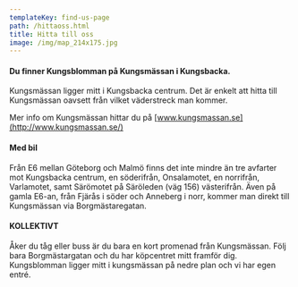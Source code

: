```yaml
---
templateKey: find-us-page
path: /hittaoss.html
title: Hitta till oss
image: /img/map_214x175.jpg
---
```

#### Du finner Kungsblomman på Kungsmässan i Kungsbacka.

Kungsmässan ligger mitt i Kungsbacka centrum. Det är enkelt att hitta till Kungsmässan oavsett från vilket väderstreck man kommer.

Mer info om Kungsmässan hittar du på [www.kungsmassan.se](http://www.kungsmassan.se/)

#### Med bil

Från E6 mellan Göteborg och Malmö finns det inte mindre än tre avfarter mot Kungsbacka centrum, en söderifrån, Onsalamotet, en norrifrån, Varlamotet, samt Särömotet på Säröleden (väg 156) västerifrån. Även på gamla E6-an, från Fjärås i söder och Anneberg i norr, kommer man direkt till Kungsmässan via Borgmästaregatan.

#### KOLLEKTIVT

Åker du tåg eller buss är du bara en kort promenad från Kungsmässan. Följ bara Borgmästargatan och du har köpcentret mitt framför dig. Kungsblomman ligger mitt i kungsmässan på nedre plan och vi har egen entré.
